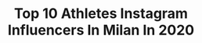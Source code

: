 ---
title: Top 10 Athletes Instagram Influencers In Milan In 2020
description: >-
  Find top athletes Instagram influencers in Milan in 2020. Most popular hashtags: #fitnessgirl #fitnessmodel #fitness #athlete.
platform: Instagram
profiles:
  - username: "romelulukaku"
    fullname: >-
      Romelu Lukaku
    location: "Italy"
    followers: 5999731
    engagement: 519
    commentsToLikes: 0.006321
    avatar: "https://scontent-lhr8-1.cdninstagram.com/v/t51.2885-19/s320x320/89345254_234872137557815_62581075116818432_n.jpg?_nc_ht=scontent-lhr8-1.cdninstagram.com&_nc_ohc=Yztdr2GgCx0AX8DB-T8&oh=9e11ddbe1a5415f9d563b1f12fd207c1&oe=5EBA957D"
    verified: true
    hashtags: "#rocfam"
  - username: "giuliafit_pt"
    fullname: >-
      Fitness Page 🏋🏻‍♀️
    location: "Italy"
    followers: 16989
    engagement: 276
    commentsToLikes: 0.030244
    avatar: "https://scontent-ams4-1.cdninstagram.com/v/t51.2885-19/s320x320/88987900_647524319345156_924536133310742528_n.jpg?_nc_ht=scontent-ams4-1.cdninstagram.com&_nc_ohc=-Qtn5AkPWgoAX_XpYQc&oh=32e570ed23517ce8a0dffe8c727f06cb&oe=5EB10ADF"
    verified: false
    hashtags: "#riorganizzazione, #individualit, #homegym, #relations"
  - username: "rickygissss"
    fullname: >-
      Riccardo Gismondi
    location: "Italy"
    followers: 695009
    engagement: 324
    commentsToLikes: 0.001219
    avatar: "https://scontent-ams4-1.cdninstagram.com/v/t51.2885-19/s320x320/30590007_580834602286079_7072632687680290816_n.jpg?_nc_ht=scontent-ams4-1.cdninstagram.com&_nc_ohc=5ylApkC96EQAX-XxSGP&oh=4f71953ca096a833a4c65f4b6b5fde4a&oe=5EBC6BCA"
    verified: true
    hashtags: "#mini, #minielectric, #brooklyn, #tbt"
  - username: "cristinachirichella10"
    fullname: >-
      Cristina Chirichella
    location: "Italy"
    followers: 146081
    engagement: 524
    commentsToLikes: 0.005062
    avatar: "https://scontent-ams4-1.cdninstagram.com/v/t51.2885-19/s320x320/15275549_370987313241067_440397163323719680_a.jpg?_nc_ht=scontent-ams4-1.cdninstagram.com&_nc_ohc=c73QxaXk4AoAX9ynEen&oh=31e6c1f35958cec4c4a79e0a0084e4bb&oe=5EB60B5D"
    verified: true
    hashtags: "#home, #stoppanic, #throughback, #coffebreak"
  - username: "lahilary__"
    fullname: >-
      Iℓᥲɾɩᥲ Sᥲᥒtᥱℓℓɩ
    location: "Italy"
    followers: 7291
    engagement: 914
    commentsToLikes: 0.083972
    avatar: "https://scontent-ams4-1.cdninstagram.com/v/t51.2885-19/s320x320/83320386_473983963491056_2109068906453794816_n.jpg?_nc_ht=scontent-ams4-1.cdninstagram.com&_nc_ohc=A11MzNs5A6EAX-x29uM&oh=9b65b11e89b91c526c1141d666c01674&oe=5EBB13F6"
    verified: false
    hashtags: "#bershka, #week, #cucinare, #pizzalover"
  - username: "thefashionjogger"
    fullname: >-
      Lisa Migliorini
    location: "Italy"
    followers: 109293
    engagement: 455
    commentsToLikes: 0.041574
    avatar: "https://scontent-lax3-2.cdninstagram.com/v/t51.2885-19/s320x320/88749889_133858734663912_3992540395077632000_n.jpg?_nc_ht=scontent-lax3-2.cdninstagram.com&_nc_ohc=gkFoGjCPHlEAX99cc0N&oh=fda0f13f6f796e825d216f1c9ace7e97&oe=5EA52611"
    verified: false
    hashtags: "#runnergirl, #cardio, #laufen, #fitwomen"
  - username: "fit_badassangel"
    fullname: >-
      Silvia | Fitness Model
    location: "Italy"
    followers: 35335
    engagement: 762
    commentsToLikes: 0.039004
    avatar: "https://scontent-ams4-1.cdninstagram.com/v/t51.2885-19/s320x320/72250100_2949304688432449_4442202992564764672_n.jpg?_nc_ht=scontent-ams4-1.cdninstagram.com&_nc_ohc=xiz9QnXMABwAX9aNm52&oh=2e33288701c066727d2a23e9c9ed2a49&oe=5EBB4940"
    verified: false
    hashtags: "#model, #dolomiti, #rider, #vetdoctor"
  - username: "giuliacostax"
    fullname: >-
      Giulia CostaX 🍑 FITNESS MODEL
    location: "Italy"
    followers: 233387
    engagement: 306
    commentsToLikes: 0.068699
    avatar: "https://scontent-amt2-1.cdninstagram.com/v/t51.2885-19/s320x320/39741569_2177849402485718_3869218376337326080_n.jpg?_nc_ht=scontent-amt2-1.cdninstagram.com&_nc_ohc=cPekC0tK93cAX8TSdw5&oh=fae4a098c622e29edc8987bf5794bef4&oe=5EB8A30D"
    verified: false
    hashtags: "#homeworkout, #goodvibes, #fashionstyle, #selfietime"
  - username: "flavialauramanzoli"
    fullname: >-
      Flavia Laura Manzoli
    location: "Italy"
    followers: 18189
    engagement: 374
    commentsToLikes: 0.121156
    avatar: "https://scontent-ams4-1.cdninstagram.com/v/t51.2885-19/s320x320/81461782_2591564041064607_7194557081112805376_n.jpg?_nc_ht=scontent-ams4-1.cdninstagram.com&_nc_ohc=PiiGBd45FUYAX_feBbW&oh=82b02c3d5a608608dd2d581d52095065&oe=5EB92889"
    verified: false
    hashtags: "#abeti, #pixibeautybox, #pixiprettiesbox, #shoppingaddict"
  - username: "frreeenss"
    fullname: >-
      Francesca Zanzi 🇨🇭🇮🇹
    location: "Italy"
    followers: 10820
    engagement: 690
    commentsToLikes: 0.028222
    avatar: "https://scontent-nrt1-1.cdninstagram.com/v/t51.2885-19/s320x320/74410559_438946883487114_6774371479833280512_n.jpg?_nc_ht=scontent-nrt1-1.cdninstagram.com&_nc_ohc=Q2CukRDlX9MAX_d3_IO&oh=3246cd377356ea4e968fc654d8598a41&oe=5E9D8272"
    verified: false
    hashtags: "#world, #cucciole, #teammates, #blackandwhite"
---